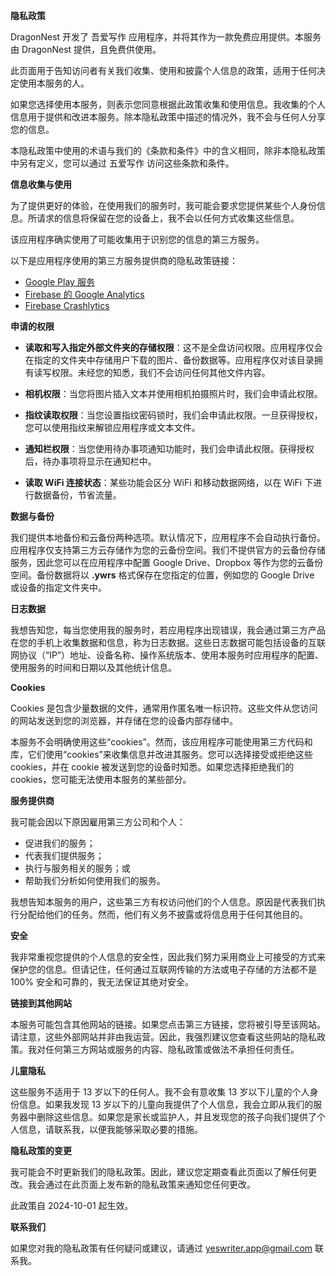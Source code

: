 **隐私政策**

DragonNest 开发了 吾爱写作 应用程序，并将其作为一款免费应用提供。本服务由 DragonNest 提供，且免费供使用。

此页面用于告知访问者有关我们收集、使用和披露个人信息的政策，适用于任何决定使用本服务的人。

如果您选择使用本服务，则表示您同意根据此政策收集和使用信息。我收集的个人信息用于提供和改进本服务。除本隐私政策中描述的情况外，我不会与任何人分享您的信息。

本隐私政策中使用的术语与我们的《条款和条件》中的含义相同，除非本隐私政策中另有定义，您可以通过 五爱写作 访问这些条款和条件。

**信息收集与使用**

为了提供更好的体验，在使用我们的服务时，我可能会要求您提供某些个人身份信息。所请求的信息将保留在您的设备上，我不会以任何方式收集这些信息。

该应用程序确实使用了可能收集用于识别您的信息的第三方服务。

以下是应用程序使用的第三方服务提供商的隐私政策链接：

- [Google Play 服务](https://www.google.com/policies/privacy/)
- [Firebase 的 Google Analytics](https://firebase.google.com/policies/analytics)
- [Firebase Crashlytics](https://firebase.google.com/support/privacy/)

**申请的权限**

- **读取和写入指定外部文件夹的存储权限**：这不是全盘访问权限。应用程序仅会在指定的文件夹中存储用户下载的图片、备份数据等。应用程序仅对该目录拥有读写权限。未经您的知悉，我们不会访问任何其他文件内容。

- **相机权限**：当您将图片插入文本并使用相机拍摄照片时，我们会申请此权限。

- **指纹读取权限**：当您设置指纹密码锁时，我们会申请此权限。一旦获得授权，您可以使用指纹来解锁应用程序或文本文件。

- **通知栏权限**：当您使用待办事项通知功能时，我们会申请此权限。获得授权后，待办事项将显示在通知栏中。

- **读取 WiFi 连接状态**：某些功能会区分 WiFi 和移动数据网络，以在 WiFi 下进行数据备份，节省流量。

**数据与备份**

我们提供本地备份和云备份两种选项。默认情况下，应用程序不会自动执行备份。应用程序仅支持第三方云存储作为您的云备份空间。我们不提供官方的云备份存储服务，因此您可以在应用程序中配置 Google Drive、Dropbox 等作为您的云备份空间。备份数据将以 **.ywrs** 格式保存在您指定的位置，例如您的 Google Drive 或设备的指定文件夹中。

**日志数据**

我想告知您，每当您使用我的服务时，若应用程序出现错误，我会通过第三方产品在您的手机上收集数据和信息，称为日志数据。这些日志数据可能包括设备的互联网协议（“IP”）地址、设备名称、操作系统版本、使用本服务时应用程序的配置、使用服务的时间和日期以及其他统计信息。

**Cookies**

Cookies 是包含少量数据的文件，通常用作匿名唯一标识符。这些文件从您访问的网站发送到您的浏览器，并存储在您的设备内部存储中。

本服务不会明确使用这些“cookies”。然而，该应用程序可能使用第三方代码和库，它们使用“cookies”来收集信息并改进其服务。您可以选择接受或拒绝这些 cookies，并在 cookie 被发送到您的设备时知悉。如果您选择拒绝我们的 cookies，您可能无法使用本服务的某些部分。

**服务提供商**

我可能会因以下原因雇用第三方公司和个人：

- 促进我们的服务；
- 代表我们提供服务；
- 执行与服务相关的服务；或
- 帮助我们分析如何使用我们的服务。

我想告知本服务的用户，这些第三方有权访问他们的个人信息。原因是代表我们执行分配给他们的任务。然而，他们有义务不披露或将信息用于任何其他目的。

**安全**

我非常重视您提供的个人信息的安全性，因此我们努力采用商业上可接受的方式来保护您的信息。但请记住，任何通过互联网传输的方法或电子存储的方法都不是 100% 安全和可靠的，我无法保证其绝对安全。

**链接到其他网站**

本服务可能包含其他网站的链接。如果您点击第三方链接，您将被引导至该网站。请注意，这些外部网站并非由我运营。因此，我强烈建议您查看这些网站的隐私政策。我对任何第三方网站或服务的内容、隐私政策或做法不承担任何责任。

**儿童隐私**

这些服务不适用于 13 岁以下的任何人。我不会有意收集 13 岁以下儿童的个人身份信息。如果我发现 13 岁以下的儿童向我提供了个人信息，我会立即从我们的服务器中删除这些信息。如果您是家长或监护人，并且发现您的孩子向我们提供了个人信息，请联系我，以便我能够采取必要的措施。

**隐私政策的变更**

我可能会不时更新我们的隐私政策。因此，建议您定期查看此页面以了解任何更改。我会通过在此页面上发布新的隐私政策来通知您任何更改。

此政策自 2024-10-01 起生效。

**联系我们**

如果您对我的隐私政策有任何疑问或建议，请通过 yeswriter.app@gmail.com 联系我。